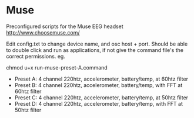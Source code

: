 Muse
====

Preconfigured scripts for the Muse EEG headset http://www.choosemuse.com/

Edit config.txt to change device name, and osc host + port. Should be able to double click and run as applications, if not give the command file's the correct permissions. eg.

chmod u+x run-muse-preset-A.command

- Preset A: 4 channel 220htz, accelerometer, battery/temp, at 60htz filter
- Preset B: 4 channel 220htz, accelerometer, battery/temp, with FFT at 60htz filter
- Preset C: 4 channel 220htz, accelerometer, battery/temp, at 50htz filter
- Preset D: 4 channel 220htz, accelerometer, battery/temp, with FFT at 50htz filter